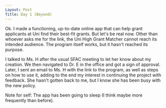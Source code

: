 ```yaml
---
Layout: Post
Title: Day 1 (Beyond)
---
```


Ok. I made a functioning, up-to-date online app that can help grant applicants at Uni find their best-fit grants.
But let's be real now. Other than whoever asks me for the link, the Uni High Grant Matcher cannot reach its intended audience. The program itself works, but it hasn't reached its purpose. 

I talked to Ms. H after the usual SFAC meeting to let her know about my creation. We then navigated to Dr. E in the office and got a sign of approval. Later, I sent an email to Ms. H with the link to the program, as well as steps on how to use it, adding to the end my interest in continuing the project with feedback.
She hasn't gotten back to me, but I know she has been busy with the new policy.

Note for self:
The app has been going to sleep (I think maybe more frequently than before).
